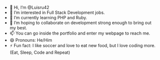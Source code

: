- 👋 Hi, I’m @Luisru42
- 👀 I’m interested in Full Stack Development jobs.
- 🌱 I’m currently learning PHP and Ruby.
- 💞️ I’m hoping to collaborate on development strong enough to bring out my best.
- 📫 You can go inside the portfolio and enter my webpage to reach me.
- 😄 Pronouns: He/Him
- ⚡ Fun fact: I like soccer and love to eat new food, but I love coding more. (Eat, Sleep, Code and Repeat)

<!---
Luisru42/Luisru42 is a ✨ special ✨ repository because its `README.md` (this file) appears on your GitHub profile.
You can click the Preview link to take a look at your changes.
--->
